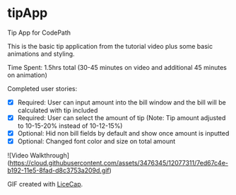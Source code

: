 # tipApp
Tip App for CodePath

This is the basic tip application from the tutorial video plus some basic animations and styling.

Time Spent: 1.5hrs total (30-45 minutes on video and additional 45 minutes on animation)

Completed user stories:
* [x] Required: User can input amount into the bill window and the bill will be calculated with tip included
* [x] Required: User can select the amount of tip (Note: Tip amount adjusted to 10-15-20% instead of 10-12-15%)
* [x] Optional: Hid non bill fields by default and show once amount is inputted
* [x] Optional: Changed font color and size on total amount

![Video Walkthrough] (https://cloud.githubusercontent.com/assets/3476345/12077311/7ed67c4e-b192-11e5-8fad-d8c3753a209d.gif)

GIF created with [LiceCap](http://www.cockos.com/licecap/).
